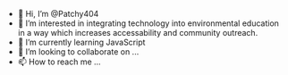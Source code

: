 - 👋 Hi, I’m @Patchy404
- 👀 I’m interested in integrating technology into environmental education in a way which increases accessability and community outreach.
- 🌱 I’m currently learning JavaScript
- 💞️ I’m looking to collaborate on ...
- 📫 How to reach me ...

<!---
Patchy404/Patchy404 is a ✨ special ✨ repository because its `README.md` (this file) appears on your GitHub profile.
You can click the Preview link to take a look at your changes.
--->
